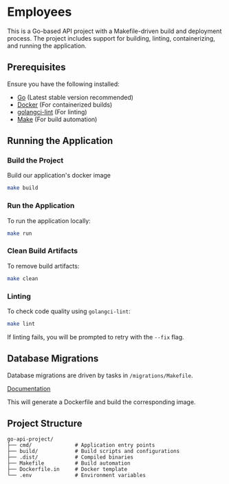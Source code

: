 # Employees

This is a Go-based API project with a Makefile-driven build and deployment process. The project includes support for
building, linting, containerizing, and running the application.

## Prerequisites

Ensure you have the following installed:

- [Go](https://go.dev/) (Latest stable version recommended)
- [Docker](https://www.docker.com/) (For containerized builds)
- [golangci-lint](https://golangci-lint.run/) (For linting)
- [Make](https://www.gnu.org/software/make/) (For build automation)

## Running the Application

### Build the Project

Build our application's docker image

```sh
make build
```

### Run the Application

To run the application locally:

```sh
make run
```

### Clean Build Artifacts

To remove build artifacts:

```sh
make clean
```

### Linting

To check code quality using `golangci-lint`:

```sh
make lint
```

If linting fails, you will be prompted to retry with the `--fix` flag.

## Database Migrations

Database migrations are driven by tasks in `/migrations/Makefile`.

[Documentation](./migrations/README.md)

This will generate a Dockerfile and build the corresponding image.

## Project Structure

```
go-api-project/
├── cmd/              # Application entry points
├── build/            # Build scripts and configurations
├── .dist/            # Compiled binaries
├── Makefile          # Build automation
├── Dockerfile.in     # Docker template
└── .env              # Environment variables
```
